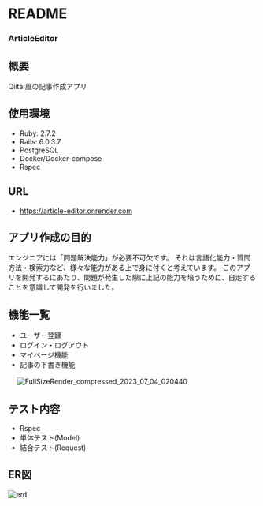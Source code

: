 # README

### ArticleEditor

## 概要
Qiita 風の記事作成アプリ


## 使用環境
 - Ruby: 2.7.2
 - Rails: 6.0.3.7
 - PostgreSQL
 - Docker/Docker-compose
 - Rspec


## URL
 - https://article-editor.onrender.com
   

## アプリ作成の目的
エンジニアには「問題解決能力」が必要不可欠です。
それは言語化能力・質問方法・検索力など、様々な能力がある上で身に付くと考えています。
このアプリを開発するにあたり、問題が発生した際に上記の能力を培うために、自走することを意識して開発を行いました。


## 機能一覧
 - ユーザー登録
 - ログイン・ログアウト
 - マイページ機能
 - 記事の下書き機能
   
 　 ![FullSizeRender_compressed_2023_07_04_020440](https://github.com/hideohno/article_editor/assets/91966458/ed94e289-1cd2-40f5-876f-98adf2e7bd6c)


## テスト内容
 - Rspec
  - 単体テスト(Model)
  - 結合テスト(Request)


## ER図 
![erd](https://github.com/hideohno/article_editor/assets/91966458/6b6ef846-577a-4782-9343-261c4b00c7b5)
